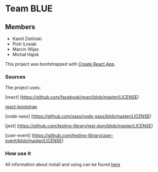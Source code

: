 
# Team BLUE

## Members
- Kamil Zieliński
- Piotr Łosiak
- Marcin Wijas
- Michał Hajok

This project was bootstrapped with [Create React App](https://github.com/facebook/create-react-app).

### Sources

The project uses:

[react] (https://github.com/facebook/react/blob/master/LICENSE)

[react-bootstrap](https://github.com/react-bootstrap/react-bootstrap/blob/master/LICENSE)

[node-sass] (https://github.com/sass/node-sass/blob/master/LICENSE)

[jest] (https://github.com/testing-library/jest-dom/blob/master/LICENSE)

[user-event] (https://github.com/testing-library/user-event/blob/master/LICENSE)


### How use it

All information about install and using can be found [here](https://react-bootstrap.netlify.app/getting-started/introduction/)